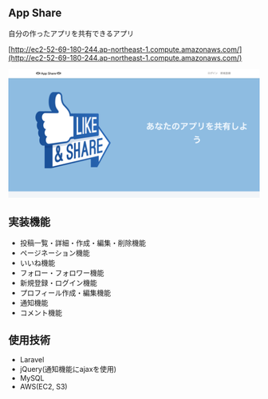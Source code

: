 ## App Share
自分の作ったアプリを共有できるアプリ

[http://ec2-52-69-180-244.ap-northeast-1.compute.amazonaws.com/](http://ec2-52-69-180-244.ap-northeast-1.compute.amazonaws.com/)

![](public/image/app-share-top.png)

## 実装機能
- 投稿一覧・詳細・作成・編集・削除機能
- ページネーション機能
- いいね機能
- フォロー・フォロワー機能
- 新規登録・ログイン機能
- プロフィール作成・編集機能
- 通知機能
- コメント機能

## 使用技術
- Laravel
- jQuery(通知機能にajaxを使用)
- MySQL
- AWS(EC2, S3)